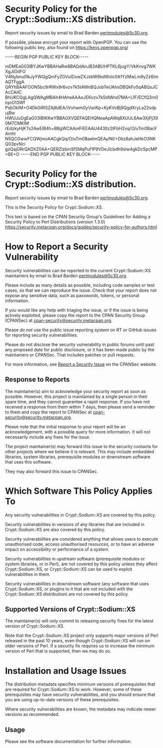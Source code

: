 # Security Policy for the Crypt::Sodium::XS distribution.

Report security issues by email to Brad Barden <perlmodules@5c30.org>.

If possible, please encrypt your report with OpenPGP. You can use the following
public key, also found on https://keys.openpgp.org/

-----BEGIN PGP PUBLIC KEY BLOCK-----

mDMEaG03lBYJKwYBBAHaRw8BAQdAnJB3ABUHPTKL6jugY/VkKnvg7WKXgJIGtIFO
V4Nybnu0IkJyYWQgQmFyZGVuIDxwZXJsbW9kdWxlc0A1YzMwLm9yZz6ImAQTFggA
QRYhBAAFOON5bc9rRWx9r6vzv7k5tAWnBQJobTeUAhsDBQkFo5qABQsJCAcCAiIC
BhUKCQgLAgQWAgMBAh4HAheAAAoJEKvzv7k5tAWnd7MA+L1F/ECfQ3m0tqoO13Wf
PsbOkIM+O4Dk0iRISZAj6dEA/iVvhwm0yVwiKp+KyKVoBj9QgdXryLa22sdpujBw
HWUJuDgEaG03lBIKKwYBBAGXVQEFAQEHQNeaApAWq8XUUL6Aw3XjPj390M7CMKIM
rEdzkyHjKTs2AwEIB4h+BBgWCAAmFiEEAAU443ltz2tFbH2vq/O/uTm0BacFAmht
N5QCGwwFCQWjmoAACgkQq/O/uTm0BaeImQEAy/Nl/+Dkz8ahJeHkO3NKQ03pvNci
gzQajGRrQADXZ0AA+QERZlzbinSfSMqPuf1P9VDeJlcbdh9slw4gkDcSpcMP
=BE+O
-----END PGP PUBLIC KEY BLOCK-----

# Security Policy for the Crypt::Sodium::XS distribution.

Report security issues by email to Brad Barden <perlmodules@5c30.org>.

This is the Security Policy for Crypt::Sodium::XS.

This text is based on the CPAN Security Group's Guidelines for Adding
a Security Policy to Perl Distributions (version 1.3.0)
https://security.metacpan.org/docs/guides/security-policy-for-authors.html

# How to Report a Security Vulnerability

Security vulnerabilities can be reported to the current Crypt::Sodium::XS
maintainers by email to Brad Barden <perlmodules@5c30.org>.

Please include as many details as possible, including code samples
or test cases, so that we can reproduce the issue.  Check that your
report does not expose any sensitive data, such as passwords,
tokens, or personal information.

If you would like any help with triaging the issue, or if the issue
is being actively exploited, please copy the report to the CPAN
Security Group (CPANSec) at <cpan-security@security.metacpan.org>.

Please *do not* use the public issue reporting system on RT or
GitHub issues for reporting security vulnerabilities.

Please do not disclose the security vulnerability in public forums
until past any proposed date for public disclosure, or it has been
made public by the maintainers or CPANSec.  That includes patches or
pull requests.

For more information, see
[Report a Security Issue](https://security.metacpan.org/docs/report.html)
on the CPANSec website.

## Response to Reports

The maintainer(s) aim to acknowledge your security report as soon as
possible.  However, this project is maintained by a single person in
their spare time, and they cannot guarantee a rapid response.  If you
have not received a response from them within 7 days, then
please send a reminder to them and copy the report to CPANSec at
<cpan-security@security.metacpan.org>.

Please note that the initial response to your report will be an
acknowledgement, with a possible query for more information.  It
will not necessarily include any fixes for the issue.

The project maintainer(s) may forward this issue to the security
contacts for other projects where we believe it is relevant.  This
may include embedded libraries, system libraries, prerequisite
modules or downstream software that uses this software.

They may also forward this issue to CPANSec.

# Which Software This Policy Applies To

Any security vulnerabilities in Crypt::Sodium::XS are covered by this policy.

Security vulnerabilities in versions of any libraries that are
included in Crypt::Sodium::XS are also covered by this policy.

Security vulnerabilities are considered anything that allows users
to execute unauthorised code, access unauthorised resources, or to
have an adverse impact on accessibility or performance of a system.

Security vulnerabilities in upstream software (prerequisite modules
or system libraries, or in Perl), are not covered by this policy
unless they affect Crypt::Sodium::XS, or Crypt::Sodium::XS can
be used to exploit vulnerabilities in them.

Security vulnerabilities in downstream software (any software that
uses Crypt::Sodium::XS, or plugins to it that are not included with the
Crypt::Sodium::XS distribution) are not covered by this policy.

## Supported Versions of Crypt::Sodium::XS

The maintainer(s) will only commit to releasing security fixes for
the latest version of Crypt::Sodium::XS.

Note that the Crypt::Sodium::XS project only supports major versions of Perl
released in the past 10 years, even though Crypt::Sodium::XS will run on
older versions of Perl.  If a security fix requires us to increase
the minimum version of Perl that is supported, then we may do so.

# Installation and Usage Issues

The distribution metadata specifies minimum versions of
prerequisites that are required for Crypt::Sodium::XS to work.  However, some
of these prerequisites may have security vulnerabilities, and you
should ensure that you are using up-to-date versions of these
prerequisites.

Where security vulnerabilities are known, the metadata may indicate
newer versions as recommended.

## Usage

Please see the software documentation for further information.

